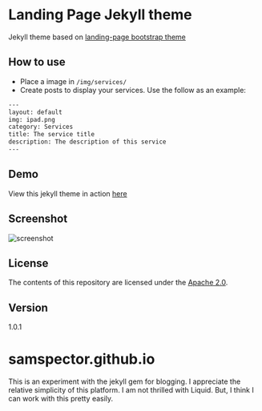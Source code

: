 # Landing Page Jekyll theme

Jekyll theme based on [landing-page bootstrap theme ](http://startbootstrap.com/templates/landing-page/)

## How to use
 - Place a image in `/img/services/`
 - Create posts to display your services. Use the follow as an example:

```txt
---
layout: default
img: ipad.png
category: Services
title: The service title
description: The description of this service
---
```

## Demo
View this jekyll theme in action [here](https://swcool.github.io/landing-page-theme)

## Screenshot
![screenshot](https://raw.githubusercontent.com/swcool/landing-page-theme/master/img/screenshot.png)

## License
The contents of this repository are licensed under the [Apache
2.0](http://www.apache.org/licenses/LICENSE-2.0.html).

## Version
1.0.1
# samspector.github.io
This is an experiment with the jekyll gem for blogging. I appreciate the relative simplicity of this platform.
I am not thrilled with Liquid. But, I think I can work with this pretty easily. 
